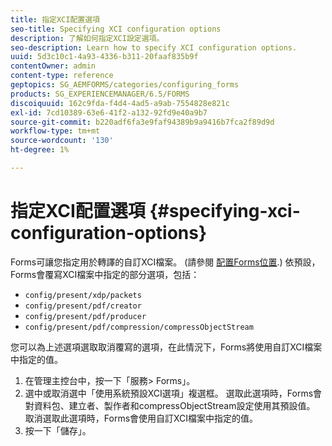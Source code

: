 ```yaml
---
title: 指定XCI配置選項
seo-title: Specifying XCI configuration options
description: 了解如何指定XCI設定選項。
seo-description: Learn how to specify XCI configuration options.
uuid: 5d3c10c1-4a93-4336-b311-20faaf835b9f
contentOwner: admin
content-type: reference
geptopics: SG_AEMFORMS/categories/configuring_forms
products: SG_EXPERIENCEMANAGER/6.5/FORMS
discoiquuid: 162c9fda-f4d4-4ad5-a9ab-7554828e821c
exl-id: 7cd10389-63e6-41f2-a132-92fd9e40a9b7
source-git-commit: b220adf6fa3e9faf94389b9a9416b7fca2f89d9d
workflow-type: tm+mt
source-wordcount: '130'
ht-degree: 1%

---
```


# 指定XCI配置選項 {#specifying-xci-configuration-options}

Forms可讓您指定用於轉譯的自訂XCI檔案。 (請參閱 [配置Forms位置](/help/forms/using/admin-help/configuring-locations-forms.md#configuring-locations-for-forms).) 依預設，Forms會覆寫XCI檔案中指定的部分選項，包括：

* `config/present/xdp/packets`
* `config/present/pdf/creator`
* `config/present/pdf/producer`
* `config/present/pdf/compression/compressObjectStream`

您可以為上述選項選取取消覆寫的選項，在此情況下，Forms將使用自訂XCI檔案中指定的值。

1. 在管理主控台中，按一下「服務> Forms」。
1. 選中或取消選中「使用系統預設XCI選項」複選框。 選取此選項時，Forms會對資料包、建立者、製作者和compressObjectStream設定使用其預設值。 取消選取此選項時，Forms會使用自訂XCI檔案中指定的值。
1. 按一下「儲存」。
